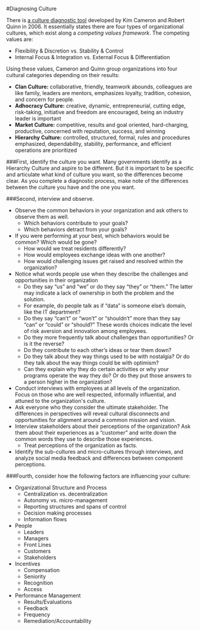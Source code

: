 #Diagnosing Culture

There is [a culture diagnostic tool](http://www.researchgate.net/file.PostFileLoader.html?id=559077c25e9d9768f68b4570&assetKey=AS%3A271750183489537%401441801700739) developed by Kim Cameron and Robert Quinn in 2006. It essentially states there are four types of organizational cultures, which exist along a *competing values framework*. The competing values are:
* Flexibility & Discretion vs. Stability & Control
* Internal Focus & Integration vs. External Focus & Differentiation

Using these values, Cameron and Quinn group organizations into four cultural categories depending on their results:
* **Clan Culture:** collaborative, friendly, teamwork abounds, colleagues are like family, leaders are mentors, emphasizes loyalty, tradition, cohesion, and concern for people. 
* **Adhocracy Culture:** creative, dynamic, entrepreneurial, cutting edge, risk-taking, initiative and freedom are encouraged, being an industry leader is important
* **Market Culture:** competitive, results and goal oriented, hard-charging, productive, concerned with reputation, success, and winning
* **Hierarchy Culture:** controlled, structured, formal, rules and procedures emphasized, dependability, stability, performance, and efficient operations are prioritized

###First, identify the culture you want.
Many governments identify as a Hierarchy Culture and aspire to be different. But it is important to be specific and articulate what kind of culture you want, so the differences become clear. As you complete a diagnostic process, make note of the differences between the culture you have and the one you want. 

###Second, interview and observe.
  * Observe the common behaviors in your organization and ask others to observe them as well.
    * Which behaviors contribute to your goals?
    * Which behaviors detract from your goals?
  * If you were performing at your best, which behaviors would be common? Which would be gone?
    * How would we treat residents differently?
    * How would employees exchange ideas with one another?
    * How would challenging issues get raised and resolved within the organization?
  * Notice what words people use when they describe the challenges and opportunities in their organization
    * Do they say “us” and “we” or do they say “they” or “them.” The latter may indicate a lack of ownership in both the problem and the solution. 
     * For example, do people talk as if “data” is someone else’s domain, like the IT department?
    * Do they say “can’t” or “won’t” or “shouldn’t” more than they say “can” or “could” or “should?” These words choices indicate the level of risk aversion and innovation among employees. 
    * Do they more frequently talk about challenges than opportunities? Or is it the reverse?
    * Do they contribute to each other’s ideas or tear them down?
    * Do they talk about they way things used to be with nostalgia? Or do they talk about the way things could be with optimism?
    * Can they explain why they do certain activities or why your programs operate the way they do? Or do they put those answers to a person higher in the organization?
  * Conduct interviews with employees at all levels of the organization. Focus on those who are well respected, informally influential, and attuned to the organization's culture. 
  * Ask everyone who they consider the ultimate stakeholder. The differences in perspectives will reveal cultural disconnects and opportunities for alignment around a common mission and vision. 
  * Interview stakeholders about their perceptions of the organization? Ask them about their experiences as a “customer” and write down the common words they use to describe those experiences.   
    * Treat perceptions of the organization as facts.
  * Identify the sub-cultures and micro-cultures through interviews, and analyze social media feedback and differences between component perceptions.
  
###Fourth, consider how the following factors are influencing your culture:
  * Organizational Structure and Process
    * Centralization vs. decentralization
    * Autonomy vs. micro-management
    * Reporting structures and spans of control
    * Decision making processes
    * Information flows
  * People
    * Leaders
    * Managers
    * Front Lines
    * Customers
    * Stakeholders
  * Incentives
    * Compensation
    * Seniority
    * Recognition
    * Access
  * Performance Management 
    * Results/Evaluations
    * Feedback
    * Frequency
    * Remediation/Accountability



